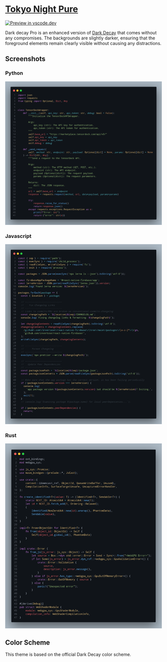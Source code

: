 # [Tokyo Night Pure](https://marketplace.visualstudio.com/items?itemName=nishantg96.dark-decay-pro)
[![Preview in vscode.dev](https://img.shields.io/badge/preview%20in-vscode.dev-blue)](https://vscode.dev/editor/theme/nishantg96.dark-decay-pro/Dark%20Decay%20Pro)


Dark decay Pro is an enhanced version of [Dark Decay](https://github.com/decaycs/decaycs) that comes without any compromises. The backgrounds are slightly darker, ensuring that the foreground elements remain clearly visible without causing any distractions.

## Screenshots

### Python
![Python code block](https://github.com/nishantg96/Dark-Decay-Pro-VSCode/blob/96a80d57f65f047082f4743196dba25fe1c97ed4/assets/python.png?raw=true)

### Javascript
![JS code block](https://github.com/nishantg96/Dark-Decay-Pro-VSCode/blob/96a80d57f65f047082f4743196dba25fe1c97ed4/assets/javascript.png?raw=true)

### Rust
![Rust code block](https://github.com/nishantg96/Dark-Decay-Pro-VSCode/blob/96a80d57f65f047082f4743196dba25fe1c97ed4/assets/rust.png?raw=true)

## Color Scheme
This theme is based on the official Dark Decay color scheme.

